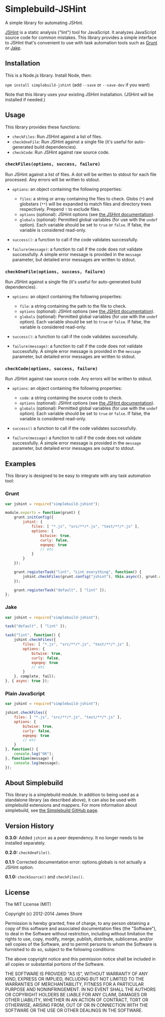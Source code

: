 # Simplebuild-JSHint

A simple library for automating JSHint.

[JSHint](http://www.jshint.com/) is a static analysis ("lint") tool for JavaScript. It analyzes JavaScript source code for common mistakes. This library provides a simple interface to JSHint that's convenient to use with task automation tools such as [Grunt](http://gruntjs.com/) or [Jake](https://github.com/mde/jake).


## Installation

This is a Node.js library. Install Node, then:

`npm install simplebuild-jshint` (add `--save` or `--save-dev` if you want)

Note that this library uses your existing JSHint installation. (JSHint will be installed if needed.)


## Usage

This library provides these functions:

* `checkFiles`: Run JSHint against a list of files.
* `checkOneFile`: Run JSHint against a single file (it's useful for auto-generated build dependencies).
* `checkCode`: Run JSHint against raw source code.

### `checkFiles(options, success, failure)`

Run JSHint against a list of files. A dot will be written to stdout for each file processed. Any errors will be written to stdout.

* `options`: an object containing the following properties:
    * `files`: a string or array containing the files to check. Globs (`*`) and globstars (`**`) will be expanded to match files and directory trees respectively. Prepend `!` to exclude files.
    * `options` (optional): JSHint options (see [the JSHint documentation](http://www.jshint.com/docs/options/)).
    * `globals` (optional): Permitted global variables (for use with the `undef` option). Each variable should be set to `true` or `false`. If false, the variable is considered read-only.

* `success()`: a function to call if the code validates successfully.

* `failure(message)`: a function to call if the code does not validate successfully. A simple error message is provided in the `message` parameter, but detailed error messages are written to stdout.

### `checkOneFile(options, success, failure)`

Run JSHint against a single file (it's useful for auto-generated build dependencies).

* `options`: an object containing the following properties:
    * `file`: a string containing the path to the file to check.
    * `options` (optional): JSHint options (see [the JSHint documentation](http://www.jshint.com/docs/options/)).
    * `globals` (optional): Permitted global variables (for use with the `undef` option). Each variable should be set to `true` or `false`. If false, the variable is considered read-only.

* `success()`: a function to call if the code validates successfully.

* `failure(message)`: a function to call if the code does not validate successfully. A simple error message is provided in the `message` parameter, but detailed error messages are written to stdout.

### `checkCode(options, success, failure)`

Run JSHint against raw source code. Any errors will be written to stdout.

* `options`: an object containing the following properties:
    * `code`: a string containing the source code to check.
    * `options` (optional): JSHint options (see [the JSHint documentation](http://www.jshint.com/docs/options/)).
    * `globals` (optional): Permitted global variables (for use with the `undef` option). Each variable should be set to `true` or `false`. If false, the variable is considered read-only.

* `success()` a function to call if the code validates successfully.

* `failure(message)` a function to call if the code does not validate successfully. A simple error message is provided in the `message` parameter, but detailed error messages are output to stdout.


## Examples

This library is designed to be easy to integrate with any task automation tool:

### Grunt

```javascript
var jshint = require("simplebuild-jshint");

module.exports = function(grunt) {
    grunt.initConfig({
        jshint: {
            files: [ "*.js", "src/**/*.js", "test/**/*.js" ],
            options: {
                bitwise: true,
                curly: false,
                eqeqeq: true
                // etc
            }
        }
    });

    grunt.registerTask("lint", "Lint everything", function() {
        jshint.checkFiles(grunt.config("jshint"), this.async(), grunt.warn);
    });

    grunt.registerTask("default", [ "lint" ]);
};
```

### Jake

```javascript
var jshint = require("simplebuild-jshint");

task("default", [ "lint" ]);

task("lint", function() {
    jshint.checkFiles({
        files: [ "*.js", "src/**/*.js", "test/**/*.js" ],
        options: {
            bitwise: true,
            curly: false,
            eqeqeq: true
            // etc
        }
    }, complete, fail);
}, { async: true });
```

### Plain JavaScript

```javascript
var jshint = require("simplebuild-jshint");

jshint.checkFiles({
    files: [ "*.js", "src/**/*.js", "test/**/*.js" ],
    options: {
        bitwise: true,
        curly: false,
        eqeqeq: true
        // etc
    }
}, function() {
    console.log("OK");
}, function(message) {
    console.log(message);
});
```

## About Simplebuild

This library is a simplebuild module. In addition to being used as a standalone library (as described above), it can also be used with simplebuild extensions and mappers. For more information about simplebuild, see [the Simplebuild GitHub page](https://github.com/jamesshore/simplebuild).


## Version History

__0.3.0:__ Added `jshint` as a peer dependency. It no longer needs to be installed separately.

__0.2.0:__ `checkOneFile()`.

__0.1.1:__ Corrected documentation error: options.globals is not actually a JSHint option.

__0.1.0:__ `checkSource()` and `checkFiles()`.


## License

The MIT License (MIT)

Copyright (c) 2012-2014 James Shore

Permission is hereby granted, free of charge, to any person obtaining a copy
of this software and associated documentation files (the "Software"), to deal
in the Software without restriction, including without limitation the rights
to use, copy, modify, merge, publish, distribute, sublicense, and/or sell
copies of the Software, and to permit persons to whom the Software is
furnished to do so, subject to the following conditions:

The above copyright notice and this permission notice shall be included in
all copies or substantial portions of the Software.

THE SOFTWARE IS PROVIDED "AS IS", WITHOUT WARRANTY OF ANY KIND, EXPRESS OR
IMPLIED, INCLUDING BUT NOT LIMITED TO THE WARRANTIES OF MERCHANTABILITY,
FITNESS FOR A PARTICULAR PURPOSE AND NONINFRINGEMENT. IN NO EVENT SHALL THE
AUTHORS OR COPYRIGHT HOLDERS BE LIABLE FOR ANY CLAIM, DAMAGES OR OTHER
LIABILITY, WHETHER IN AN ACTION OF CONTRACT, TORT OR OTHERWISE, ARISING FROM,
OUT OF OR IN CONNECTION WITH THE SOFTWARE OR THE USE OR OTHER DEALINGS IN
THE SOFTWARE.

